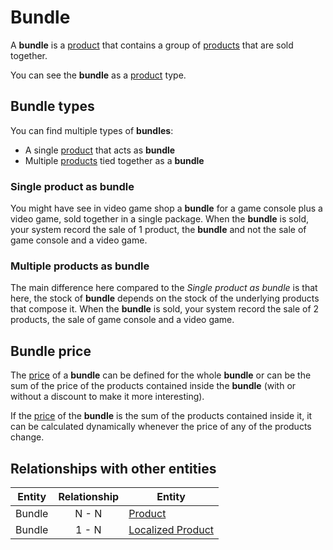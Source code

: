 # Bundle

A **bundle** is a [product] that contains a group of [products] that are sold together.

You can see the **bundle** as a [product] type.

## Bundle types

You can find multiple types of **bundles**:

* A single [product] that acts as **bundle**
* Multiple [products] tied together as a **bundle**

### Single product as bundle

You might have see in video game shop a **bundle** for a game console plus a video game, sold together in a single package. When the **bundle** is sold, your system record the sale of 1 product, the **bundle** and not the sale of game console and a video game.

### Multiple products as bundle

The main difference here compared to the _Single product as bundle_ is that here, the stock of **bundle** depends on the stock of the underlying products that compose it. When the **bundle** is sold, your system record the sale of 2 products, the sale of game console and a video game.

## Bundle price

The [price] of a **bundle** can be defined for the whole **bundle** or can be the sum of the price of the products contained inside the **bundle** (with or without a discount to make it more interesting).

If the [price] of the **bundle** is the sum of the products contained inside it, it can be calculated dynamically whenever the price of any of the products change.


## Relationships with other entities

| Entity | Relationship | Entity |
| --- |:--------:| --- |
| Bundle | N - N | [Product] |
| Bundle | 1 - N | [Localized Product] |



[Localized Product]: ../localized-product.md
[price]: ../price-management/price.md
[product]: ../product-information-management/product.md
[products]: ../product-information-management/product.md
[Product]: ../product-information-management/product.md
